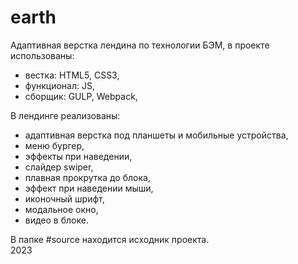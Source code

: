 # earth
Адаптивная верстка лендина по технологии БЭМ, в проекте использованы:
- вестка: HTML5, CSS3,
- функционал: JS,
- сборщик: GULP, Webpack,

В лендинге реализованы:
- адаптивная верстка под планшеты и мобильные устройства,
- меню бургер,
- эффекты при наведении,
- слайдер swiper,
- плавная прокрутка до блока,
- эффект при наведении мыши,
- иконочный шрифт,
- модальное окно,
- видео в блоке.

В папке #source находится исходник проекта. <br/>
2023
